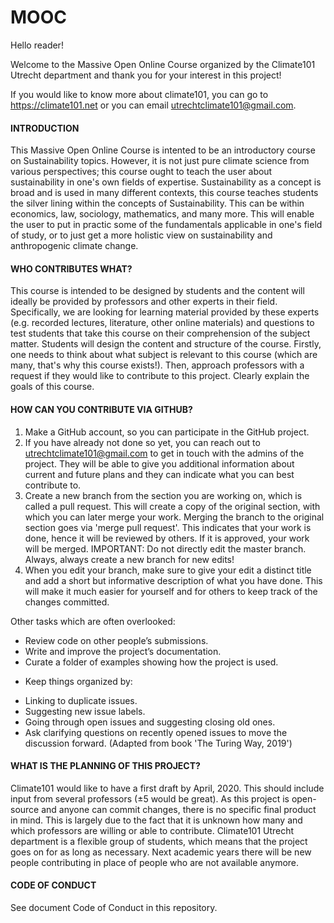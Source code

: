 # MOOC

Hello reader! 

Welcome to the Massive Open Online Course organized by the Climate101 Utrecht department and thank you for your interest in this project! 

If you would like to know more about climate101, you can go to https://climate101.net or you can email utrechtclimate101@gmail.com. 

#### **INTRODUCTION**
This Massive Open Online Course is intented to be an introductory course on Sustainability topics. However, it is not just pure climate science from various perspectives; this course ought to teach the user about sustainability in one's own fields of expertise. Sustainability as a concept is broad and is used in many different contexts, this course teaches students the silver lining within the concepts of Sustainability. This can be within economics, law, sociology, mathematics, and many more. This will enable the user to put in practic some of the fundamentals applicable in one's field of study, or to just get a more holistic view on sustainability and anthropogenic climate change.

#### **WHO CONTRIBUTES WHAT?**
This course is intended to be designed by students and the content will ideally be provided by professors and other experts in their field. Specifically, we are looking for learning material provided by these experts (e.g. recorded lectures, literature, other online materials) and questions to test students that take this course on their comprehension of the subject matter.
Students will design the content and structure of the course. Firstly, one needs to think about what subject is relevant to this course (which are many, that's why this course exists!). Then, approach professors with a request if they would like to contribute to this project. Clearly explain the goals of this course. 

#### **HOW CAN YOU CONTRIBUTE VIA GITHUB?**
1. Make a GitHub account, so you can participate in the GitHub project.
2. If you have already not done so yet, you can reach out to utrechtclimate101@gmail.com to get in touch with the admins of the project. They will be able to give you additional information about current and future plans and they can indicate what you can best contribute to. 
3. Create a new branch from the section you are working on, which is called a pull request. This will create a copy of the original section, with which you can later merge your work. Merging the branch to the original section goes via 'merge pull request'. This indicates that your work is done, hence it will be reviewed by others. If it is approved, your work will be merged. IMPORTANT: Do not directly edit the master branch. Always, always create a new branch for new edits!
4. When you edit your branch, make sure to give your edit a distinct title and add a short but informative description of what you have done. This will make it much easier for yourself and for others to keep track of the changes committed. 

Other tasks which are often overlooked:
* Review code on other people’s submissions.
* Write and improve the project’s documentation.
* Curate a folder of examples showing how the project is used.
- Keep things organized by:
* Linking to duplicate issues.
* Suggesting new issue labels.
* Going through open issues and suggesting closing old ones.
* Ask clarifying questions on recently opened issues to move the discussion forward.
(Adapted from book 'The Turing Way, 2019')

#### **WHAT IS THE PLANNING OF THIS PROJECT?**
Climate101 would like to have a first draft by April, 2020. This should include input from several professors (±5 would be great).
As this project is open-source and anyone can commit changes, there is no specific final product in mind. This is largely due to the fact that it is unknown how many and which professors are willing or able to contribute.
Climate101 Utrecht department is a flexible group of students, which means that the project goes on for as long as necessary. Next academic years there will be new people contributing in place of people who are not available anymore. 

#### **CODE OF CONDUCT**
See document Code of Conduct in this repository.




